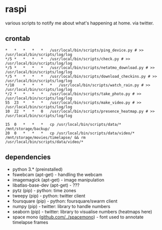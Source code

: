# raspi

various scripts to notify me about what's happening at home. via twitter.

## crontab

```
*	*	*	*	*	/usr/local/bin/scripts/ping_device.py # >> /usr/local/bin/scripts/log/log
*/5	*	*	*	*	/usr/local/bin/scripts/check.py # >> /usr/local/bin/scripts/log/log
*/5	*	*	*	*	/usr/local/bin/scripts/netatmo_download.py # >> /usr/local/bin/scripts/log/log
*/5	*	*	*	*	/usr/local/bin/scripts/download_checkins.py # >> /usr/local/bin/scripts/log/log
*/10	*	*	*	*	/usr/local/bin/scripts/watch_rain.py # >> /usr/local/bin/scripts/log/log
*/2	*	*	*	*	/usr/local/bin/scripts/take_photo.py # >> /usr/local/bin/scripts/log/log
55	23	*	*	*	/usr/local/bin/scripts/make_video.py # >> /usr/local/bin/scripts/log/log
10	22	*	*	0	/usr/local/bin/scripts/presence_heatmap.py # >> /usr/local/bin/scripts/log/log

15	0	*	*	*	cp /usr/local/bin/scripts/data/* /mnt/storage/backup/
20	0	*	*	*	cp /usr/local/bin/scripts/data/video/* /mnt/storage/movies/timelapse/ && rm /usr/local/bin/scripts/data/video/*
```

## dependencies

* python 3.* (preinstalled)
* fswebcam (apt-get) - handling the webcam
* imagemagick (apt-get) - image manipulation
* libatlas-base-dev (apt-get) - ???
* pytz (pip) - python: time zones
* tweepy (pip) - python: twitter client
* foursquare (pip) - python: foursquare/swarm client
* numpy (pip) - twitter: library to handle numbers
* seaborn (pip) - twitter: library to visualise numbers (heatmaps here)
* space mono ([github.com/../spacemono](https://github.com/googlefonts/spacemono)) - font used to annotate timelapse frames
